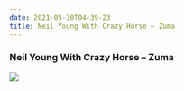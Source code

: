 ```yaml
---
date: 2021-05-30T04-39-23
title: Neil Young With Crazy Horse – Zuma
---
```

### Neil Young With Crazy Horse – Zuma
[1]: https://www.discogs.com/release/9484753

[![](https://img.discogs.com/mzfne3Fp7hteY8rihYTKG6r7RwU=/fit-in/600x596/filters:strip_icc():format(jpeg):mode_rgb():quality(90)/discogs-images/R-9484753-1481687834-6328.jpeg.jpg)][1]